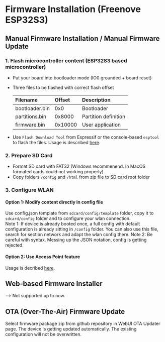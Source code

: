 # Firmware Installation (Freenove ESP32S3)

## Manual Firmware Installation / Manual Firmware Update

  ### 1. Flash microcontroller content (ESP32S3 based microcontroller)

   - Put your board into bootloader mode (IO0 grounded + board reset)
   - Three files to be flashed with correct flash offset

      | Filename          | Offset      | Description
      |:------------------|:------------|:------
      | bootloader.bin    | 0x0         | Bootloader
      | partitions.bin    | 0x8000      | Partition definition
      | firmware.bin      | 0x10000     | User application
  
  - Use `Flash Download Tool` from Espressif or the console-based `esptool` to flash the files.
  Usage is described [here](https://jomjol.github.io/AI-on-the-edge-device-docs/Installation/#flashing-using-the-flash-tool-from-espressif-gui).


  ### 2. Prepare SD Card
  - Format SD card with FAT32 (Windows recommenend. In MacOS formated cards could not working properly)
  - Copy folders `/config` and `/html` from zip file to SD card root folder


  ### 3. Configure WLAN

  #### Option 1: Modify content directly in config file
  Use config.json template from `sdcard/config/template` folder, copy it to 
  `sdcard/config` folder and to configure your wlan connection.<br>
  Note 1: If device is already booted once, a full config with default configuration is already sitting in `/config` folder. 
  You can also use this file, search for section network and adapt the wlan config there.
  Note 2: Be careful with syntax. Messing up the JSON notation, config is getting rejected.
  
  #### Option 2: Use Access Point feature
  Usage is decribed [here](https://jomjol.github.io/AI-on-the-edge-device-docs/Installation/#remote-setup-using-the-built-in-access-point).



## Web-based Firmware Installer

 --> Not supported up to now.



## OTA (Over-The-Air) Firmware Update

  Select firmware package zip from github repository in WebUI OTA Updater page. 
  The device is getting updated automatically. The existing configuration will not be overwritten.

